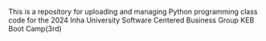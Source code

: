 This is a repository for uploading and managing Python programming class code for the 2024 Inha University Software Centered Business Group KEB Boot Camp(3rd)

